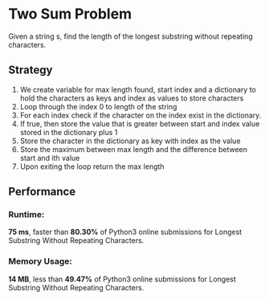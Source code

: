 # Two Sum Problem
Given a string s, find the length of the longest substring without repeating characters.

## Strategy
1. We create variable for max length found, start index and a dictionary to hold the characters as keys and index as values to store characters
2. Loop through the index 0 to length of the string
3. For each index check if the character on the index exist in the dictionary.
4. If true, then store the value that is greater between start and index value stored in the dictionary plus 1
5. Store the character in the dictionary as key with index as the value
6. Store the maximum between max length and the difference between start and ith value
7. Upon exiting the loop return the max length

## Performance
### Runtime:
**75 ms**, faster than **80.30%** of Python3 online submissions for Longest Substring Without Repeating Characters. 

### Memory Usage:
**14 MB**, less than **49.47%** of Python3 online submissions for  Longest Substring Without Repeating Characters.
